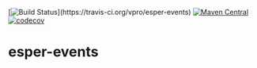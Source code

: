 [![Build Status](https://travis-ci.org/vpro/jcr-criteria.svg?)](https://travis-ci.org/vpro/esper-events)
[![Maven Central](https://img.shields.io/maven-central/v/nl.vpro/esper-events.svg?label=Maven%20Central)](https://search.maven.org/search?q=g:%22nl.vpro%22%20AND%20a:%22esper-events%22)
[![codecov](https://codecov.io/gh/vpro/jcr-criteria/branch/master/graph/badge.svg)](https://codecov.io/gh/vpro/esper-events)


# esper-events
